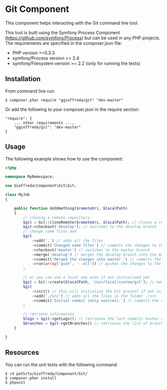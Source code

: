 Git Component
=============

This component helps interacting with the Git command line tool.

This tool is built using the Symfony Process Component (https://github.com/symfony/Process) but can be used in any
PHP projects. The requirements are specified in the composer.json file:

 * PHP version >=5.3.3
 * symfony/Process version >= 2.4
 * symfony/Filesystem version >= 2.2 (only for running the tests)

Installation
------------

From command line run:

    $ composer.phar require "ggioffreda/git" "dev-master"

Or add the following to your composer.json in the require section:

    "require": {
        ... other requirements ...,
        "ggioffreda/git": "dev-master"
    }

Usage
-----

The following example shows how to use the component:

```php
<?php

namespace MyNamespace;

use Gioffreda\Component\Git\Git;

class MyJob
{

    public function doSOmething($remoteUri, $localPath)
    {
        // cloning a remote repository
        $git = Git::cloneRemote($remoteUri, $localPath); // clones a remote repository into the local path
        $git->checkout('develop'); // switches to the develop branch
        // change some files and
        $git
            ->add('.') // adds all the files
            ->commit('Changed some files') // commits the changes to the develop branch
            ->checkout('master') // switches to the master branch
            ->merge('develop') // merges the develop branch into the master branch
            ->commit('Merged the changes into master.') // commits the changes into the master branch
            ->run(array('push', '--all')) // pushes the changes to the remote repository using a custom command line
        ;

        // or you can use a local one even if not initialized yet
        $git = Git::create($localPath, '/usr/local/custom/git'); // new Git project using a custom executable
        $git
            ->init() // this will initialize the Git project if not initialized already
            ->add('./src') // adds all the files in the folder ./src
            ->commit('Initial commit (only sources).') // commits the changes
        ;

        // retrieve information
        $logs = $git->getLogs(); // retrieves the last commits hashes and messages
        $branches = $git->getBranches() // retrieves the list of branches with latest commit hash and message
    }

}
```

Resources
---------

You can run the unit tests with the following command:

    $ cd path/to/Gioffreda/Component/Git/
    $ composer.phar install
    $ phpunit